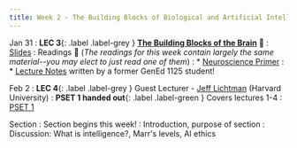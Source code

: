```yaml
---
title: Week 2 - The Building Blocks of Biological and Artificial Intelligence 
---
```


Jan 31
: **LEC 3**{: .label .label-grey } **[The Building Blocks of the Brain](https://harvard.hosted.panopto.com/Panopto/Pages/Viewer.aspx?id=c848ec80-bb66-4e3a-8ca6-ae2b01612322)** 🎥
    : [Slides](https://canvas.harvard.edu/files/14254526/download?download_frd=1)
: Readings 📖  (_The readings for this week contain largely the same material--you may elect to just read one of them_)
: * [Neuroscience Primer](https://canvas.harvard.edu/files/14251618/download?download_frd=1)
: * [Lecture Notes](https://canvas.harvard.edu/files/14251627/download?download_frd=1) written by a former GenEd 1125 student!

Feb 2
:  **LEC 4**{: .label .label-grey } Guest Lecturer - [Jeff Lichtman](https://lichtmanlab.fas.harvard.edu/) (Harvard University)
:  **PSET 1 handed out**{: .label .label-green } Covers lectures 1-4
    : [PSET 1]()

Section
: Section begins this week!
: Introduction, purpose of section
: Discussion: What is intelligence?, Marr's levels, AI ethics 

